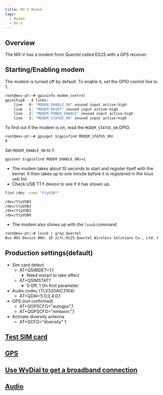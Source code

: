 ```yaml
---
title: MX-V Modem
tags:
  - Modem
  - MX-V
---
```


## Overview 

The MX-V has a modem from Quectel called EG25 with a GPS receiver.

## Starting/Enabling modem

The modem is turned off by default. To enable it, set the GPIO control line to 1.

```bash
root@mxv-pt:~# gpioinfo modem_control
gpiochip8 - 4 lines:
	line   0: "MODEM_ENABLE_ON" unused input active-high
	line   1: "MODEM_RESET" unused input active-high
	line   2: "MODEM_POWER_ENABLE" unused input active-high
	line   3: "MODEM_STATUS_ON" unused input active-high
```

To find out if the modem is on, read the `MODEM_STATUS_ON` GPIO.


```bash
root@mxv-pt:~# gpioget $(gpiofind MODEM_STATUS_ON)
0
```

Set `MODEM_ENABLE_ON` to 1:
```bash
gpioset $(gpiofind MODEM_ENABLE_ON)=1
```

* The modem takes about 10 seconds to start and register itself with the kernel. It then takes up to one minute before it is registered in the linux usb list.
* Check USB TTY device to see if it has shown up.

```bash
find /dev -name "ttyUSB*"
```

```bash
/dev/ttyUSB3
/dev/ttyUSB2
/dev/ttyUSB1
/dev/ttyUSB0
```

* The modem also shows up with the `lsusb` command.

```bash
root@mxv-pt:~# lsusb | grep Quectel
Bus 001 Device 006: ID 2c7c:0125 Quectel Wireless Solutions Co., Ltd. EC25 LTE modem
```

## Production settings(default)
- Sim card detect 
  - AT+QSIMDET=1,1 
    - Need restart to take affect
  - AT+QSIMSTAT?
    - 0 Off, 1 On first parameter
- Audio codec (TLV320AIC3104)
  - AT+QDAI=5,0,0,4,0,1
- GPS (not confirmed)
  - AT+QGPSCFG="autogps",1
  - AT+QGPSCFG="nmeasrc",1
- Activate diversity antenna  
  - AT+QCFG="diversity" 1


## [Test SIM card](../modem/quectel.md#test-sim-card)

## [GPS](../modem/quectel.md#gps)

## [Use WvDial to get a broadband connection](../modem/quectel.md#use-wvdial-to-get-a-broadband-connection)

## [Audio](../modem/quectel.md#audio)

